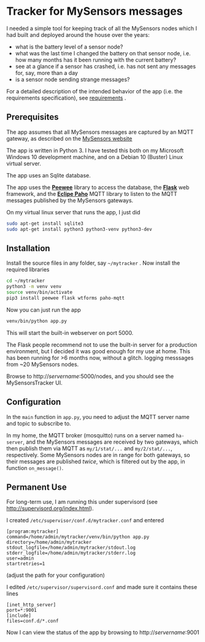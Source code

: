 Tracker for MySensors messages
===========================================

I needed a simple tool for keeping track of all the MySensors nodes which I had built and deployed around the house over the years:
* what is the battery level of a sensor node?
* what was the last time I changed the battery on that sensor node, i.e. how many months has it been running with the current battery?
* see at a glance if a sensor has crashed, i.e. has not sent any messages for, say, more than a day
* is a sensor node sending strange messages?

For a detailed description of the intended behavior of the app (i.e. the requirements specification), see [requirements](requirements.md) .

Prerequisites
-------------
The app assumes that all MySensors messages are captured by an MQTT gateway, as described on the [MySensors website](https://www.mysensors.org/build/mqtt_gateway)

The app is written in Python 3. I have tested this both on my Microsoft Windows 10 development machine, and on a Debian 10 (Buster) Linux virtual server.

The app uses an Sqlite database.

The app uses the [**Peewee**](http://docs.peewee-orm.com/en/latest/#) library  to access the database, the [**Flask**](https://palletsprojects.com/p/flask/) web framework, and the [**Eclipe Paho**](https://www.eclipse.org/paho/) MQTT library to listen to the MQTT messages published by the MySensors gateways.

On my virtual linux server that runs the app, I just did
```sh
sudo apt-get install sqlite3
sudo apt-get install python3 python3-venv python3-dev
```

Installation
------------
Install the source files in any folder, say `~/mytracker` .
Now install the required libraries
```sh
cd ~/mytracker
python3 -m venv venv
source venv/bin/activate
pip3 install peewee flask wtforms paho-mqtt
```

Now you can just run the app
```sh
venv/bin/python app.py
```
This will start the built-in webserver on port 5000. 

The Flask people recommend not to use the built-in server for a production environment, but I decided it was good enough for my use at home. This has been running for >6 months now, without a glitch. logging messsages from ~20 MySensors nodes.

Browse to http://*servername*:5000/nodes, and you should see the MySensorsTracker UI.

Configuration
-------------
In the `main` function in `app.py`, you need to adjust the MQTT server name and topic to subscribe to. 

In my home, the MQTT broker (mosquitto) runs on a server named `ha-server`, and the MySensors messages are received by two gateways, which then publish them via MQTT as `my/1/stat/...` and `my/2/stat/...`, respectively. Some MySensors nodes are in range for both gateways, so their messages are published *twice*, which is filtered out by the app, in function `on_message()`.

Permanent Use
-------------
For long-term use, I am running this under supervisord (see http://supervisord.org/index.html). 

I created `/etc/supervisor/conf.d/mytracker.conf` and entered
```
[program:mytracker]
command=/home/admin/mytracker/venv/bin/python app.py
directory=/home/admin/mytracker
stdout_logfile=/home/admin/mytracker/stdout.log
stderr_logfile=/home/admin/mytracker/stderr.log
user=admin
startretries=1 
```
(adjust the path for your configuration)

I edited `/etc/supervisor/supervisord.conf` and made sure it contains these lines
```
[inet_http_server]
port=*:9001 
[include]
files=conf.d/*.conf
```
Now I can view the status of the app by browsing to http://*servername*:9001

